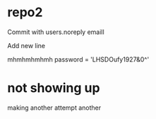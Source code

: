 # repo2

Commit with users.noreply emaill

Add new line


mhmhmhmhmh
password = 'LHSDOufy1927&0^'

# not showing up

making another attempt
another

